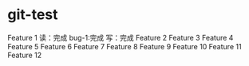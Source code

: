 # git-test
Feature 1
    读：完成
        bug-1:完成
    写：完成
Feature 2
Feature 3
Feature 4
Feature 5
Feature 6
Feature 7
Feature 8
Feature 9
Feature 10
Feature 11
Feature 12
